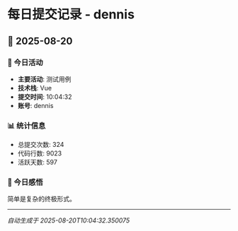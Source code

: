 # 每日提交记录 - dennis

## 📅 2025-08-20

### 🎯 今日活动
- **主要活动**: 测试用例
- **技术栈**: Vue
- **提交时间**: 10:04:32
- **账号**: dennis

### 📊 统计信息
- 总提交次数: 324
- 代码行数: 9023
- 活跃天数: 597

### 💭 今日感悟
简单是复杂的终极形式。

---
*自动生成于 2025-08-20T10:04:32.350075*
